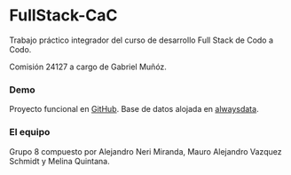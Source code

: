 # FullStack-CaC
Trabajo práctico integrador del curso de desarrollo Full Stack de Codo a Codo.

Comisión 24127 a cargo de Gabriel Muñóz.

### Demo
Proyecto funcional en [GitHub](zunaay.github.io/24127-deploy/). Base de datos alojada en [alwaysdata](https://zunay.alwaysdata.net/).

### El equipo
Grupo 8 compuesto por Alejandro Neri Miranda, Mauro Alejandro Vazquez Schmidt y Melina Quintana.